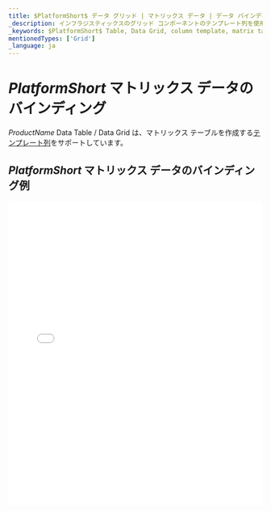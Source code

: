 ```yaml
---
title: $PlatformShort$ データ グリッド | マトリックス データ | データ バインディング | インフラジスティックス
_description: インフラジスティックスのグリッド コンポーネントのテンプレート列を使用してマトリックス テーブルを作成します。$ProductName$ テーブルのサンプルを是非お試しください!
_keywords: $PlatformShort$ Table, Data Grid, column template, matrix table, $ProductName$, data binding, Infragistics, $PlatformShort$ テーブル, データ グリッド, 列テンプレート, マトリックス テーブル, データ バインディング, インフラジスティックス
mentionedTypes: ['Grid']
_language: ja
---
```


# $PlatformShort$ マトリックス データのバインディング

$ProductName$ Data Table / Data Grid は、マトリックス テーブルを作成する[テンプレート列](data-grid-column-types.md#テンプレート列)をサポートしています。

## $PlatformShort$ マトリックス データのバインディング例

<div class="sample-container loading" style="height: 600px">
    <iframe id="data-grid-type-matrix-table-iframe" src='{environment:demosBaseUrl}/grids/data-grid-type-matrix-table' width="100%" height="100%" seamless frameBorder="0" onload="onXPlatSampleIframeContentLoaded(this);" alt="$PlatformShort$ マトリックス データのバインディング例"></iframe>
</div>
<sample-button src="grids/data-grid/type-matrix-table"></sample-button>

